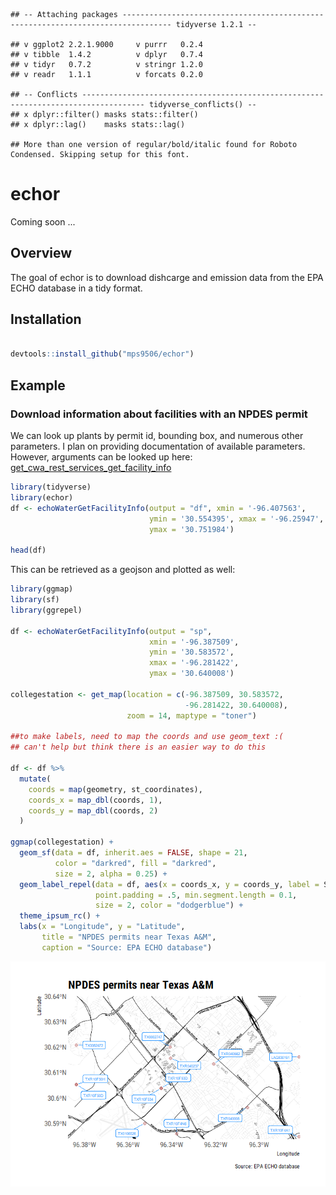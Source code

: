 <!-- README.md is generated from README.Rmd. Please edit that file -->
    ## -- Attaching packages --------------------------------------------------------------------------------- tidyverse 1.2.1 --

    ## v ggplot2 2.2.1.9000     v purrr   0.2.4     
    ## v tibble  1.4.2          v dplyr   0.7.4     
    ## v tidyr   0.7.2          v stringr 1.2.0     
    ## v readr   1.1.1          v forcats 0.2.0

    ## -- Conflicts ------------------------------------------------------------------------------------ tidyverse_conflicts() --
    ## x dplyr::filter() masks stats::filter()
    ## x dplyr::lag()    masks stats::lag()

    ## More than one version of regular/bold/italic found for Roboto Condensed. Skipping setup for this font.

echor
=====

Coming soon ...

Overview
--------

The goal of echor is to download dishcarge and emission data from the EPA ECHO database in a tidy format.

Installation
------------

``` r

devtools::install_github("mps9506/echor")
```

Example
-------

### Download information about facilities with an NPDES permit

We can look up plants by permit id, bounding box, and numerous other parameters. I plan on providing documentation of available parameters. However, arguments can be looked up here: [get\_cwa\_rest\_services\_get\_facility\_info](https://echo.epa.gov/tools/web-services/facility-search-water#!/Facility_Information/get_cwa_rest_services_get_facility_info)

``` r
library(tidyverse)
library(echor)
df <- echoWaterGetFacilityInfo(output = "df", xmin = '-96.407563',
                               ymin = '30.554395', xmax = '-96.25947',
                               ymax = '30.751984')

head(df)
```

This can be retrieved as a geojson and plotted as well:

``` r
library(ggmap)
library(sf)
library(ggrepel)

df <- echoWaterGetFacilityInfo(output = "sp", 
                               xmin = '-96.387509', 
                               ymin = '30.583572', 
                               xmax = '-96.281422', 
                               ymax = '30.640008')

collegestation <- get_map(location = c(-96.387509, 30.583572,
                                       -96.281422, 30.640008), 
                          zoom = 14, maptype = "toner")

##to make labels, need to map the coords and use geom_text :(
## can't help but think there is an easier way to do this

df <- df %>%
  mutate(
    coords = map(geometry, st_coordinates),
    coords_x = map_dbl(coords, 1),
    coords_y = map_dbl(coords, 2)
  )

ggmap(collegestation) + 
  geom_sf(data = df, inherit.aes = FALSE, shape = 21, 
          color = "darkred", fill = "darkred", 
          size = 2, alpha = 0.25) +
  geom_label_repel(data = df, aes(x = coords_x, y = coords_y, label = SourceID),
                   point.padding = .5, min.segment.length = 0.1,
                   size = 2, color = "dodgerblue") +
  theme_ipsum_rc() +
  labs(x = "Longitude", y = "Latitude", 
       title = "NPDES permits near Texas A&M",
       caption = "Source: EPA ECHO database")
```

![](man/figures/README-example2-1.png)
